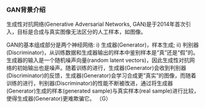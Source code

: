 ### GAN背景介绍   

生成性对抗网络(Generative Adversarial Networks, GAN)是于2014年首次引入，目标是合成与真实图像无法区分的人工样本，如图像。  

GAN的基本组成部分是两个神经网络: i) 生成器(Generator)，样本生成; ii) 判别器(Discriminator)，从训练数据和生成器输出的样本中鉴别样本是“真”还是“假”的。生成器的输入是一个随机噪声向量(random latent vectors)，因此生成性对抗网络的初始输出也是噪声。随着训练的进行，生成器(Generator)会收到判别器(Discriminator)的反馈，生成器(Generator)会学习合成更“真实”的图像，而随着训练的进行，判别器(Discriminator)的性能不断被改进，通过将生成器(Generator)生成的样本(generated sample)与真实样本(real sample)进行比较，使得生成器(Generator)更难欺骗它。  （G）